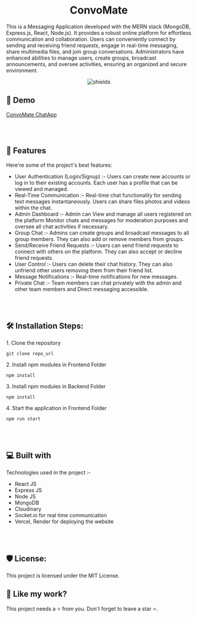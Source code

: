 <h1 align="center" id="title">ConvoMate</h1>

<p id="description">This is a Messaging Application developed with the MERN stack (MongoDB, Express.js, React, Node.js). It provides a robust online platform for effortless communication and collaboration. Users can conveniently connect by sending and receiving friend requests, engage in real-time messaging, share multimedia files, and join group conversations. Administrators have enhanced abilities to manage users, create groups, broadcast announcements, and oversee activities, ensuring an organized and secure environment.</p>

<p align="center"><img src="https://img.shields.io/badge/License-MIT-green" alt="shields"></p>

<h2>🚀 Demo</h2>

[ConvoMate ChatApp](https://convo-mate-chat-ivzqw8p39-divyanshu800s-projects.vercel.app/)


  <br></br>
  
<h2>🧐 Features</h2>

Here're some of the project's best features:

*   User Authentication (Login/Signup) :- Users can create new accounts or log in to their existing accounts. Each user has a profile that can be viewed and managed.
*   Real-Time Communication :- Real-time chat functionality for sending text messages instantaneously. Users can share files photos and videos within the chat.
*   Admin Dashboard :- Admin can View and manage all users registered on the platform Monitor chats and messages for moderation purposes and oversee all chat activities if necessary.
*   Group Chat :- Admins can create groups and broadcast messages to all group members. They can also add or remove members from groups.
*   Send/Receive Friend Requests :- Users can send friend requests to connect with others on the platform. They can also accept or decline friend requests.
*   User Control :- Users can delete their chat history. They can also unfriend other users removing them from their friend list.
*   Message Notifications :- Real-time notifications for new messages.
*   Private Chat :- Team members can chat privately with the admin and other team members and Direct messaging accessible.


 <br></br>
 
<h2>🛠️ Installation Steps:</h2>

<p>1. Clone the repository</p>

```
git clone repo_url
```

<p>2. Install npm modules in Frontend Folder</p>

```
npm install
```

<p>3. Install npm modules in Backend Folder</p>

```
npm install
```

<p>4. Start the application in Frontend Folder</p>

```
npm run start
```

  

 <br></br>
 
<h2>💻 Built with</h2>

Technologies used in the project :-

*   React JS
*   Express JS
*   Node JS
*   MongoDB
*   Cloudinary
*   Socket.io for real time communication
*   Vercel, Render for deploying the website

 <br></br>
<h2>🛡️ License:</h2>

This project is licensed under the MIT License.

<h2>💖 Like my work?</h2>

This project needs a ⭐️ from you. Don't forget to leave a star ⭐️.
